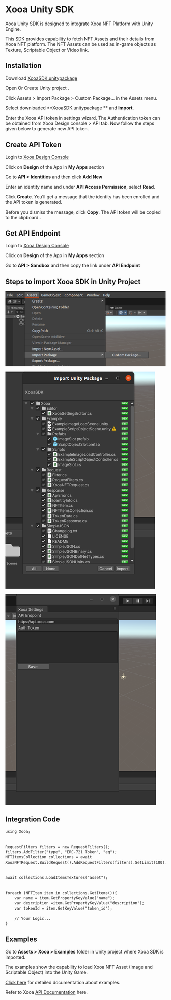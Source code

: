 
# Xooa Unity SDK

Xooa Unity SDK is designed to integrate Xooa NFT Platform with Unity Engine.

This SDK provides capability to fetch NFT Assets and their details from Xooa NFT platform. The NFT Assets can be used as in-game objects as Texture, Scriptable Object or Video link.


## Installation

Download [XooaSDK.unitypackage](./XooaSDK-1.0.0.unitypackage)

Open Or Create Unity project .

Click Assets > Import Package > Custom Package... in the Assets menu.

Select downloaded **XooaSDK.unitypackage ** and **Import**.

Enter the Xooa API token in settings wizard. The Authentication token can be obtained from Xooa Design console > API tab. Now follow the steps given below to generate new API token.
       
## Create API Token

Login to [Xooa Design Console](https://xooa.com/blockchain)

Click on **Design** of the App in  **My Apps** section

Go to **API > Identities** and then click **Add New**

Enter an identity name and under **API Access Permission**, select **Read**.

Click **Create**. You’ll get a message that the identity has been enrolled and the API token is generated.

Before you dismiss the message, click **Copy**. The API token will be copied 
to the clipboard..

## Get API Endpoint

Login to [Xooa Design Console](https://xooa.com/blockchain)

Click on **Design** of the App in  **My Apps** section

Go to **API > Sandbox** and then copy the link under **API Endpoint**

## Steps to import Xooa SDK in Unity Project

![Screenshot1](./Screenshots/Screenshot1.png)

![Screenshot2](./Screenshots/Screenshot2.png)

![Screenshot3](./Screenshots/Screenshot3.png)

## Integration Code
``` 
using Xooa;


RequestFilters filters = new RequestFilters();
filters.AddFilter("type", "ERC-721 Token", "eq");
NFTItemsCollection collections = await XooaNFTRequest.BuildRequest().AddRequestFilters(filters).SetLimit(100).Execute();


await collections.LoadItemsTextures("asset");


foreach (NFTItem item in collections.GetItems()){
    var name = item.GetPropertyKeyValue("name");
    var description =item.GetPropertyKeyValue("description");
    var tokenId = item.GetKeyValue("token_id");
    
    // Your Logic...
}
```

## Examples
Go to **Assets > Xooa > Examples** folder in Unity project where Xooa SDK is imported.

The examples show the capability to load Xooa NFT Asset (Image and Scriptable Object) into the Unity Game.

[Click here](./examples/) for detailed documentation about examples.

Refer to Xooa [API Documentation](https://api.xooa.com/explorer/#!/NFT/NFT_GetAllTokens) here.

